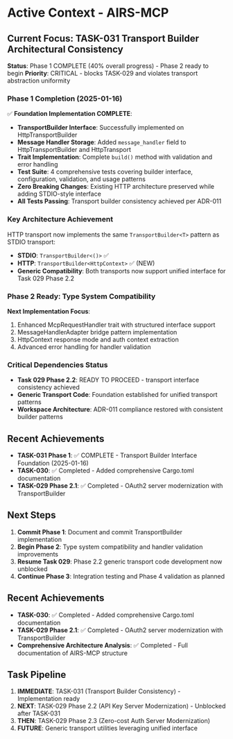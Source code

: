 # Active Context - AIRS-MCP

## Current Focus: TASK-031 Transport Builder Architectural Consistency

**Status**: Phase 1 COMPLETE (40% overall progress) - Phase 2 ready to begin
**Priority**: CRITICAL - blocks TASK-029 and violates transport abstraction uniformity

### Phase 1 Completion (2025-01-16)
✅ **Foundation Implementation COMPLETE**:
- **TransportBuilder<HttpContext> Interface**: Successfully implemented on HttpTransportBuilder
- **Message Handler Storage**: Added `message_handler` field to HttpTransportBuilder and HttpTransport
- **Trait Implementation**: Complete `build()` method with validation and error handling
- **Test Suite**: 4 comprehensive tests covering builder interface, configuration, validation, and usage patterns
- **Zero Breaking Changes**: Existing HTTP architecture preserved while adding STDIO-style interface
- **All Tests Passing**: Transport builder consistency achieved per ADR-011

### Key Architecture Achievement
HTTP transport now implements the same `TransportBuilder<T>` pattern as STDIO transport:
- **STDIO**: `TransportBuilder<()>` ✅
- **HTTP**: `TransportBuilder<HttpContext>` ✅ (NEW)
- **Generic Compatibility**: Both transports now support unified interface for Task 029 Phase 2.2

### Phase 2 Ready: Type System Compatibility
**Next Implementation Focus**:
1. Enhanced McpRequestHandler trait with structured interface support
2. MessageHandlerAdapter bridge pattern implementation
3. HttpContext response mode and auth context extraction
4. Advanced error handling for handler validation

### Critical Dependencies Status
- **Task 029 Phase 2.2**: READY TO PROCEED - transport interface consistency achieved
- **Generic Transport Code**: Foundation established for unified transport patterns
- **Workspace Architecture**: ADR-011 compliance restored with consistent builder patterns

## Recent Achievements
- **TASK-031 Phase 1**: ✅ COMPLETE - Transport Builder Interface Foundation (2025-01-16)
- **TASK-030**: ✅ Completed - Added comprehensive Cargo.toml documentation
- **TASK-029 Phase 2.1**: ✅ Completed - OAuth2 server modernization with TransportBuilder

## Next Steps
1. **Commit Phase 1**: Document and commit TransportBuilder<HttpContext> implementation
2. **Begin Phase 2**: Type system compatibility and handler validation improvements
3. **Resume Task 029**: Phase 2.2 generic transport code development now unblocked
4. **Continue Phase 3**: Integration testing and Phase 4 validation as planned

## Recent Achievements
- **TASK-030**: ✅ Completed - Added comprehensive Cargo.toml documentation
- **TASK-029 Phase 2.1**: ✅ Completed - OAuth2 server modernization with TransportBuilder
- **Comprehensive Architecture Analysis**: ✅ Completed - Full documentation of AIRS-MCP structure

## Task Pipeline
1. **IMMEDIATE**: TASK-031 (Transport Builder Consistency) - Implementation ready
2. **NEXT**: TASK-029 Phase 2.2 (API Key Server Modernization) - Unblocked after TASK-031
3. **THEN**: TASK-029 Phase 2.3 (Zero-cost Auth Server Modernization)
4. **FUTURE**: Generic transport utilities leveraging unified interface